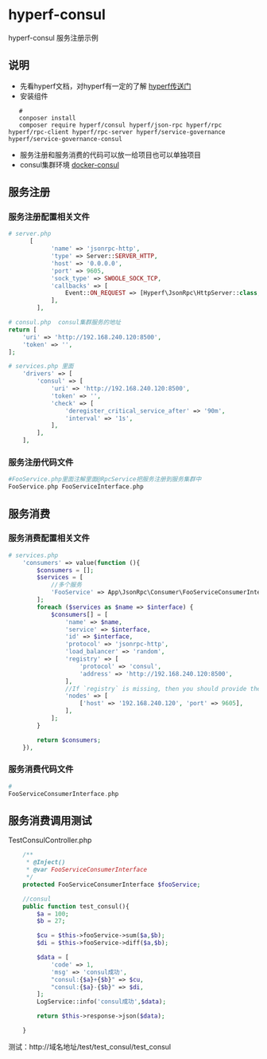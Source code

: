# hyperf-consul
hyperf-consul 服务注册示例

## 说明
 * 先看hyperf文档，对hyperf有一定的了解 [hyperf传送门](https://hyperf.wiki/2.2/#/zh-cn/consul?id=%e5%ae%89%e8%a3%85)
 * 安装组件
 ```shell
    #
    conposer install
    composer require hyperf/consul hyperf/json-rpc hyperf/rpc hyperf/rpc-client hyperf/rpc-server hyperf/service-governance hyperf/service-governance-consul
``` 
 * 服务注册和服务消费的代码可以放一给项目也可以单独项目
 * consul集群环境 [docker-consul](https://github.com/DIFF0815/docker-consul)

## 服务注册
### 服务注册配置相关文件
```php
# server.php
      [
            'name' => 'jsonrpc-http',
            'type' => Server::SERVER_HTTP,
            'host' => '0.0.0.0',
            'port' => 9605,
            'sock_type' => SWOOLE_SOCK_TCP,
            'callbacks' => [
                Event::ON_REQUEST => [Hyperf\JsonRpc\HttpServer::class, 'onRequest'],
            ],
        ],
```
```php
# consul.php  consul集群服务的地址
return [
    'uri' => 'http://192.168.240.120:8500',
    'token' => '',
];
```
```php
# services.php 里面
    'drivers' => [
        'consul' => [
            'uri' => 'http://192.168.240.120:8500',
            'token' => '',
            'check' => [
                'deregister_critical_service_after' => '90m',
                'interval' => '1s',
            ],
        ],
    ],
```
### 服务注册代码文件
```php
#FooService.php里面注解里面@RpcService把服务注册到服务集群中
FooService.php FooServiceInterface.php
```

## 服务消费
### 服务消费配置相关文件
```php
# services.php
    'consumers' => value(function (){
        $consumers = [];
        $services = [
            //多个服务
            'FooService' => App\JsonRpc\Consumer\FooServiceConsumerInterface::class,
        ];
        foreach ($services as $name => $interface) {
            $consumers[] = [
                'name' => $name,
                'service' => $interface,
                'id' => $interface,
                'protocol' => 'jsonrpc-http',
                'load_balancer' => 'random',
                'registry' => [
                    'protocol' => 'consul',
                    'address' => 'http://192.168.240.120:8500',
                ],
                //If `registry` is missing, then you should provide the nodes configs.
                'nodes' => [
                    ['host' => '192.168.240.120', 'port' => 9605],
                ],
            ];
        }

        return $consumers;
    }),
```
### 服务消费代码文件
```php
# 
FooServiceConsumerInterface.php
```
## 服务消费调用测试
TestConsulController.php
```php
    /**
     * @Inject()
     * @var FooServiceConsumerInterface
     */
    protected FooServiceConsumerInterface $fooService;

    //consul
    public function test_consul(){
        $a = 100;
        $b = 27;

        $cu = $this->fooService->sum($a,$b);
        $di = $this->fooService->diff($a,$b);

        $data = [
            'code' => 1,
            'msg' => 'consul成功',
            "consul:{$a}+{$b}" => $cu,
            "consul:{$a}-{$b}" => $di,
        ];
        LogService::info('consul成功',$data);

        return $this->response->json($data);

    }
```
测试：http://域名地址/test/test_consul/test_consul